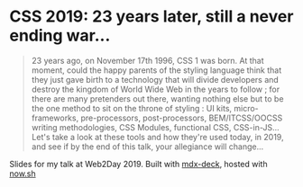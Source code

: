 # CSS 2019: 23 years later, still a never ending war...

> 23 years ago, on November 17th 1996, CSS 1 was born. At that moment, could the happy parents of the styling language think that they just gave birth to a technology that will divide developers and destroy the kingdom of World Wide Web in the years to follow ; for there are many pretenders out there, wanting nothing else but to be the one method to sit on the throne of styling : UI kits, micro-frameworks, pre-processors, post-processors, BEM/ITCSS/OOCSS writing methodologies, CSS Modules, functional CSS, CSS-in-JS... Let's take a look at these tools and how they're used today, in 2019, and see if by the end of this talk, your allegiance will change...

Slides for my talk at Web2Day 2019.
Built with [mdx-deck](https://github.com/jxnblk/mdx-deck/), hosted with [now.sh](https://now.sh)